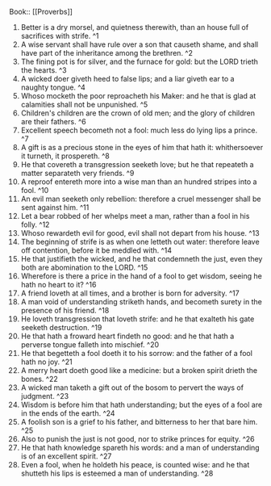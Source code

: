  Book:: [[Proverbs]]
 1. Better is a dry morsel, and quietness therewith, than an house full of sacrifices with strife. ^1
 2. A wise servant shall have rule over a son that causeth shame, and shall have part of the inheritance among the brethren. ^2
 3. The fining pot is for silver, and the furnace for gold: but the LORD trieth the hearts. ^3
 4. A wicked doer giveth heed to false lips; and a liar giveth ear to a naughty tongue. ^4
 5. Whoso mocketh the poor reproacheth his Maker: and he that is glad at calamities shall not be unpunished. ^5
 6. Children's children are the crown of old men; and the glory of children are their fathers. ^6
 7. Excellent speech becometh not a fool: much less do lying lips a prince. ^7
 8. A gift is as a precious stone in the eyes of him that hath it: whithersoever it turneth, it prospereth. ^8
 9. He that covereth a transgression seeketh love; but he that repeateth a matter separateth very friends. ^9
 10. A reproof entereth more into a wise man than an hundred stripes into a fool. ^10
 11. An evil man seeketh only rebellion: therefore a cruel messenger shall be sent against him. ^11
 12. Let a bear robbed of her whelps meet a man, rather than a fool in his folly. ^12
 13. Whoso rewardeth evil for good, evil shall not depart from his house. ^13
 14. The beginning of strife is as when one letteth out water: therefore leave off contention, before it be meddled with. ^14
 15. He that justifieth the wicked, and he that condemneth the just, even they both are abomination to the LORD. ^15
 16. Wherefore is there a price in the hand of a fool to get wisdom, seeing he hath no heart to it? ^16
 17. A friend loveth at all times, and a brother is born for adversity. ^17
 18. A man void of understanding striketh hands, and becometh surety in the presence of his friend. ^18
 19. He loveth transgression that loveth strife: and he that exalteth his gate seeketh destruction. ^19
 20. He that hath a froward heart findeth no good: and he that hath a perverse tongue falleth into mischief. ^20
 21. He that begetteth a fool doeth it to his sorrow: and the father of a fool hath no joy. ^21
 22. A merry heart doeth good like a medicine: but a broken spirit drieth the bones. ^22
 23. A wicked man taketh a gift out of the bosom to pervert the ways of judgment. ^23
 24. Wisdom is before him that hath understanding; but the eyes of a fool are in the ends of the earth. ^24
 25. A foolish son is a grief to his father, and bitterness to her that bare him. ^25
 26. Also to punish the just is not good, nor to strike princes for equity. ^26
 27. He that hath knowledge spareth his words: and a man of understanding is of an excellent spirit. ^27
 28. Even a fool, when he holdeth his peace, is counted wise: and he that shutteth his lips is esteemed a man of understanding. ^28
